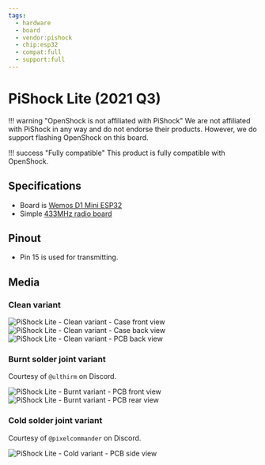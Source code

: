 ```yaml
---
tags:
  - hardware
  - board
  - vendor:pishock
  - chip:esp32
  - compat:full
  - support:full
---
```


# PiShock Lite (2021 Q3)

!!! warning "OpenShock is not affiliated with PiShock"
    We are not affiliated with PiShock in any way and do not endorse their products. However, we do support flashing OpenShock on this board.

!!! success "Fully compatible"
    This product is fully compatible with OpenShock.

## Specifications

- Board is [Wemos D1 Mini ESP32](../wemos/d1-mini-esp32.md)
- Simple [433MHz radio board](../../radio/index.md)

## Pinout

- Pin 15 is used for transmitting.

## Media

### Clean variant

![PiShock Lite - Clean variant - Case front view](../../../static/boards/pishock-lite/clean-case-front.jpg)
![PiShock Lite - Clean variant - Case back view](../../../static/boards/pishock-lite/clean-case-back.jpg)
![PiShock Lite - Clean variant - PCB back view](../../../static/boards/pishock-lite/clean-pcb-back.jpg)

### Burnt solder joint variant

Courtesy of `@ulthirm` on Discord.

![PiShock Lite - Burnt variant - PCB front view](../../../static/boards/pishock-lite/burnt-pcb-front.jpg)
![PiShock Lite - Burnt variant - PCB rear view](../../../static/boards/pishock-lite/burnt-pcb-back.jpg)

### Cold solder joint variant

Courtesy of `@pixelcommander` on Discord.

![PiShock Lite - Cold variant - PCB side view](../../../static/boards/pishock-lite/cold-pcb-side.jpg)